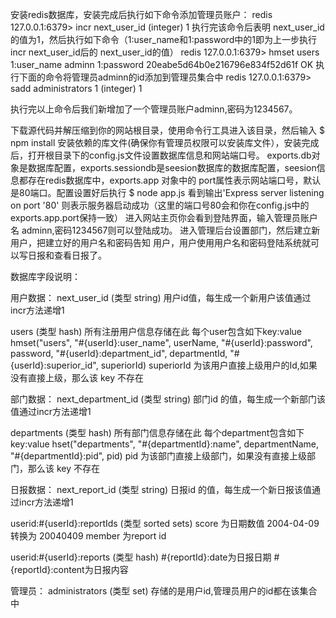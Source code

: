 安装redis数据库，安装完成后执行如下命令添加管理员账户：
redis 127.0.0.1:6379> incr next_user_id
(integer) 1
执行完该命令后表明 next_user_id 的值为1，然后执行如下命令（1:user_name和1:password中的1即为上一步执行incr next_user_id后的
next_user_id的值）
redis 127.0.0.1:6379> hmset users 1:user_name adminn 1:password 20eabe5d64b0e216796e834f52d61f
OK
执行下面的命令将管理员adminn的id添加到管理员集合中
redis 127.0.0.1:6379> sadd administrators 1
(integer) 1

执行完以上命令后我们新增加了一个管理员账户adminn,密码为1234567。

下载源代码并解压缩到你的网站根目录，使用命令行工具进入该目录，然后输入
$ npm install
安装依赖的库文件(确保你有管理员权限可以安装库文件），安装完成后，打开根目录下的config.js文件设置数据库信息和网站端口号。
exports.db对象是数据库配置，exports.sessiondb是seesion数据库的数据库配置，seesion信息都存在redis数据库中，exports.app 对象中的
port属性表示网站端口号，默认是80端口。配置设置好后执行
$ node app.js
看到输出'Express server listening on port '80' 则表示服务器启动成功（这里的端口号80会和你在config.js中的exports.app.port保持一致）
进入网站主页你会看到登陆界面，输入管理员账户名 adminn,密码1234567则可以登陆成功。 进入管理后台设置部门，然后建立新用户，把建立好的用户名和密码告知
用户，用户使用用户名和密码登陆系统就可以写日报和查看日报了。

数据库字段说明：

用户数据：
next_user_id  (类型 string) 用户id值，每生成一个新用户该值通过incr方法递增1

users (类型 hash) 所有注册用户信息存储在此
 每个user包含如下key:value
 hmset("users", "#{userId}:user_name", userName, "#{userId}:password", password, "#{userId}:department_id", departmentId, "#{userId}:superior_id", superiorId)
 superiorId 为该用户直接上级用户的Id,如果没有直接上级，那么该 key 不存在

部门数据：
next_department_id  (类型 string) 部门id 的值，每生成一个新部门该值通过incr方法递增1

departments (类型 hash) 所有部门信息存储在此
 每个department包含如下key:value
 hset("departments", "#{departmentId}:name", departmentName, "#{departmentId}:pid", pid)
 pid 为该部门直接上级部门，如果没有直接上级部门，那么该 key 不存在

日报数据：
next_report_id  (类型 string) 日报id 的值，每生成一个新日报该值通过incr方法递增1

userid:#{userId}:reportIds (类型 sorted sets)
score 为日期数值 2004-04-09 转换为 20040409
member 为report id

userid:#{userId}:reports (类型 hash)
 #{reportId}:date为日报日期  #{reportId}:content为日报内容

管理员：
administrators (类型 set) 存储的是用户id,管理员用户的id都在该集合中